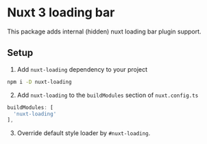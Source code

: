 # Nuxt 3 loading bar

This package adds internal (hidden) nuxt loading bar plugin support.

## Setup

1. Add `nuxt-loading` dependency to your project

```bash
npm i -D nuxt-loading
```

2. Add `nuxt-loading` to the `buildModules` section of `nuxt.config.ts`

```js
buildModules: [
  'nuxt-loading'
],
```

3. Override default style loader by `#nuxt-loading`.
